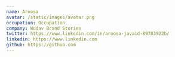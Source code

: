 ```yaml
---
name: Aroosa
avatar: /static/images/avatar.png
occupation: Occupation
company: Wudav Brand Stories
twitter: https://www.linkedin.com/in/aroosa-javaid-89783922b/
linkedin: https://www.linkedin.com
github: https://github.com
---
```


